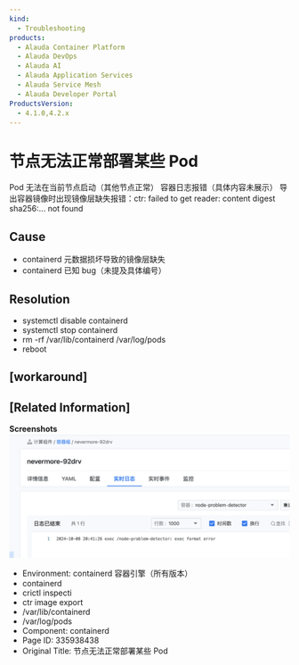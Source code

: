 ```yaml
---
kind:
  - Troubleshooting
products:
  - Alauda Container Platform
  - Alauda DevOps
  - Alauda AI
  - Alauda Application Services
  - Alauda Service Mesh
  - Alauda Developer Portal
ProductsVersion:
  - 4.1.0,4.2.x
---
```

<!-- A type of document that involves encountering a fault, diagnosing it, performing root cause analysis, and providing solutions. -->

# 节点无法正常部署某些 Pod

Pod 无法在当前节点启动（其他节点正常） 容器日志报错（具体内容未展示） 导出容器镜像时出现镜像层缺失报错：ctr: failed to get reader: content digest sha256:... not found

## Cause
- containerd 元数据损坏导致的镜像层缺失
- containerd 已知 bug（未提及具体编号）

## Resolution
- systemctl disable containerd
- systemctl stop containerd
- rm -rf /var/lib/containerd /var/log/pods
- reboot

## [workaround]

## [Related Information]
**Screenshots**
![](assets/jie-dian-wu-fa-zheng-chang-bu-shu-mou-xie-pod/191865_image-2024-10-09-09-17-42-033.png)
- Environment: containerd 容器引擎（所有版本）
- containerd
- crictl inspecti
- ctr image export
- /var/lib/containerd
- /var/log/pods
- Component: containerd
- Page ID: 335938438
- Original Title: 节点无法正常部署某些 Pod
